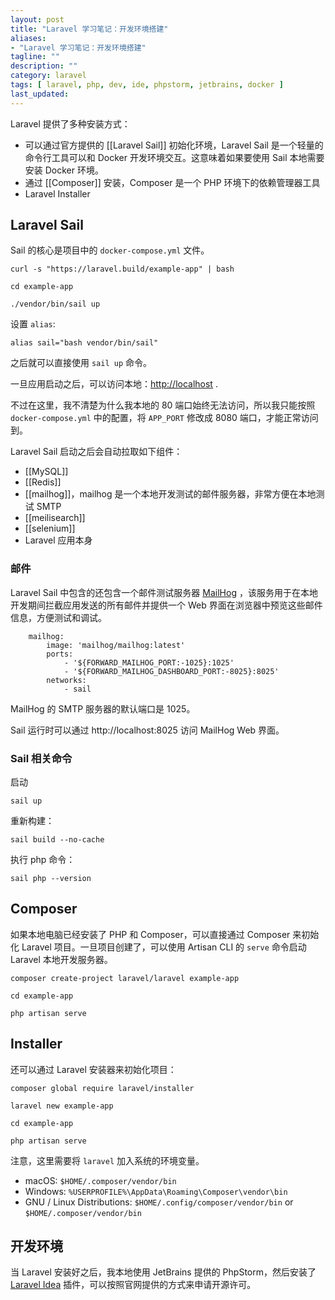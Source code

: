 ```yaml
---
layout: post
title: "Laravel 学习笔记：开发环境搭建"
aliases:
- "Laravel 学习笔记：开发环境搭建"
tagline: ""
description: ""
category: laravel
tags: [ laravel, php, dev, ide, phpstorm, jetbrains, docker ]
last_updated:
---
```


Laravel 提供了多种安装方式：

- 可以通过官方提供的 [[Laravel Sail]] 初始化环境，Laravel Sail 是一个轻量的命令行工具可以和 Docker 开发环境交互。这意味着如果要使用 Sail 本地需要安装 Docker 环境。
- 通过 [[Composer]] 安装，Composer 是一个 PHP 环境下的依赖管理器工具
- Laravel Installer

## Laravel Sail
Sail 的核心是项目中的 `docker-compose.yml` 文件。

```
curl -s "https://laravel.build/example-app" | bash

cd example-app
 
./vendor/bin/sail up
```

设置 `alias`:

    alias sail="bash vendor/bin/sail"

之后就可以直接使用 `sail up` 命令。

一旦应用启动之后，可以访问本地：<http://localhost> .

不过在这里，我不清楚为什么我本地的 80 端口始终无法访问，所以我只能按照 `docker-compose.yml` 中的配置，将 `APP_PORT` 修改成 8080 端口，才能正常访问到。

Laravel Sail 启动之后会自动拉取如下组件：

- [[MySQL]]
- [[Redis]]
- [[mailhog]]，mailhog 是一个本地开发测试的邮件服务器，非常方便在本地测试 SMTP
- [[meilisearch]]
- [[selenium]]
- Laravel 应用本身

### 邮件
Laravel Sail 中包含的还包含一个邮件测试服务器 [MailHog](https://github.com/mailhog/MailHog) ，该服务用于在本地开发期间拦截应用发送的所有邮件并提供一个 Web 界面在浏览器中预览这些邮件信息，方便测试和调试。

```
    mailhog:
        image: 'mailhog/mailhog:latest'
        ports:
            - '${FORWARD_MAILHOG_PORT:-1025}:1025'
            - '${FORWARD_MAILHOG_DASHBOARD_PORT:-8025}:8025'
        networks:
            - sail
```

MailHog 的 SMTP 服务器的默认端口是 1025。

Sail 运行时可以通过 http://localhost:8025 访问 MailHog Web 界面。

### Sail 相关命令

启动

    sail up

重新构建：

    sail build --no-cache

执行 php 命令：

    sail php --version

## Composer
如果本地电脑已经安装了 PHP 和 Composer，可以直接通过 Composer 来初始化 Laravel 项目。一旦项目创建了，可以使用 Artisan CLI 的 `serve` 命令启动 Laravel 本地开发服务器。

```
composer create-project laravel/laravel example-app
 
cd example-app
 
php artisan serve
```

## Installer
还可以通过 Laravel 安装器来初始化项目：

```
composer global require laravel/installer
 
laravel new example-app
 
cd example-app
 
php artisan serve
```

注意，这里需要将 `laravel` 加入系统的环境变量。

- macOS: `$HOME/.composer/vendor/bin`
- Windows: `%USERPROFILE%\AppData\Roaming\Composer\vendor\bin`
- GNU / Linux Distributions: `$HOME/.config/composer/vendor/bin` or `$HOME/.composer/vendor/bin`

## 开发环境
当 Laravel 安装好之后，我本地使用 JetBrains 提供的 PhpStorm，然后安装了 [Laravel Idea](https://laravel-idea.com/) 插件，可以按照官网提供的方式来申请开源许可。
